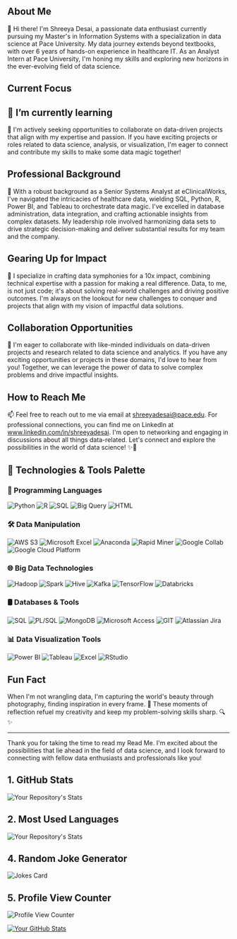 ## About Me
👋 Hi there! I'm Shreeya Desai, a passionate data enthusiast currently pursuing my Master's in Information Systems with a specialization in data science at Pace University. My data journey extends beyond textbooks, with over 6 years of hands-on experience in healthcare IT. As an Analyst Intern at Pace University, I'm honing my skills and exploring new horizons in the ever-evolving field of data science.

## Current Focus
## 🌱 I’m currently learning
👯 I'm actively seeking opportunities to collaborate on data-driven projects that align with my expertise and passion. If you have exciting projects or roles related to data science, analysis, or visualization, I'm eager to connect and contribute my skills to make some data magic together!

## Professional Background
💼 With a robust background as a Senior Systems Analyst at eClinicalWorks, I've navigated the intricacies of healthcare data, wielding SQL, Python, R, Power BI, and Tableau to orchestrate data magic. I've excelled in database administration, data integration, and crafting actionable insights from complex datasets. My leadership role involved harmonizing data sets to drive strategic decision-making and deliver substantial results for my team and the company.

## Gearing Up for Impact
🚀 I specialize in crafting data symphonies for a 10x impact, combining technical expertise with a passion for making a real difference. Data, to me, is not just code; it's about solving real-world challenges and driving positive outcomes. I'm always on the lookout for new challenges to conquer and projects that align with my vision of impactful data solutions.

## Collaboration Opportunities
👯 I'm eager to collaborate with like-minded individuals on data-driven projects and research related to data science and analytics. If you have any exciting opportunities or projects in these domains, I'd love to hear from you! Together, we can leverage the power of data to solve complex problems and drive impactful insights.

## How to Reach Me
📫 Feel free to reach out to me via email at shreeyadesai@pace.edu. For professional connections, you can find me on LinkedIn at www.linkedin.com/in/shreeyadesai. I'm open to networking and engaging in discussions about all things data-related. Let's connect and explore the possibilities in the world of data science! ✨🔗

## 🎨 Technologies & Tools Palette

### 🚀 Programming Languages
![Python](https://img.shields.io/badge/Python-%2314354C.svg?style=flat&logo=python&logoColor=white)
![R](https://img.shields.io/badge/R-%23276DC3.svg?style=flat&logo=r&logoColor=white)
![SQL](https://img.shields.io/badge/SQL-%2307405e.svg?style=flat&logo=postgresql&logoColor=white)
![Big Query](https://img.shields.io/badge/Big%20Query-%234ea94b.svg?style=flat&logo=google-cloud&logoColor=white)
![HTML](https://img.shields.io/badge/HTML-%23E34F26.svg?style=flat&logo=html5&logoColor=white)

### 🛠️ Data Manipulation
![AWS S3](https://img.shields.io/badge/AWS%20S3-%23232F3E.svg?style=flat&logo=amazon-s3&logoColor=white)
![Microsoft Excel](https://img.shields.io/badge/Microsoft%20Excel-%23156899.svg?style=flat&logo=microsoft-excel&logoColor=white)
![Anaconda](https://img.shields.io/badge/Anaconda-%233776AB.svg?style=flat&logo=anaconda&logoColor=white)
![Rapid Miner](https://img.shields.io/badge/Rapid%20Miner-%23006C67.svg?style=flat&logo=rapidminer&logoColor=white)
![Google Collab](https://img.shields.io/badge/Google%20Collab-%23F9AB00.svg?style=flat&logo=google-colab&logoColor=white)
![Google Cloud Platform](https://img.shields.io/badge/Google%20Cloud%20Platform-%234285F4.svg?style=flat&logo=google-cloud&logoColor=white)

### 🌐 Big Data Technologies
![Hadoop](https://img.shields.io/badge/Hadoop-%23E76F00.svg?style=flat&logo=apache-hadoop&logoColor=white)
![Spark](https://img.shields.io/badge/Spark-%23E25A1C.svg?style=flat&logo=apache-spark&logoColor=white)
![Hive](https://img.shields.io/badge/Hive-%23FDEE21.svg?style=flat&logo=apache-hive&logoColor=white)
![Kafka](https://img.shields.io/badge/Kafka-%23231F20.svg?style=flat&logo=apache-kafka&logoColor=white)
![TensorFlow](https://img.shields.io/badge/TensorFlow-%23FF6F00.svg?style=flat&logo=tensorflow&logoColor=white)
![Databricks](https://img.shields.io/badge/Databricks-%230770BF.svg?style=flat&logo=databricks&logoColor=white)

### 🛢️ Databases & Tools
![SQL](https://img.shields.io/badge/SQL-%2300758F.svg?style=flat&logo=oracle&logoColor=white)
![PL/SQL](https://img.shields.io/badge/PL%2FSQL-%23FF6F00.svg?style=flat&logo=oracle&logoColor=white)
![MongoDB](https://img.shields.io/badge/MongoDB-%234ea94b.svg?style=flat&logo=mongodb&logoColor=white)
![Microsoft Access](https://img.shields.io/badge/Microsoft%20Access-%230C82CC.svg?style=flat&logo=microsoft-access&logoColor=white)
![GIT](https://img.shields.io/badge/GIT-%23F05032.svg?style=flat&logo=git&logoColor=white)
![Atlassian Jira](https://img.shields.io/badge/Atlassian%20Jira-%230A0A0A.svg?style=flat&logo=jira&logoColor=white)

### 📊 Data Visualization Tools
![Power BI](https://img.shields.io/badge/Power%20BI-%230056D2.svg?style=flat&logo=powerbi&logoColor=white)
![Tableau](https://img.shields.io/badge/Tableau-%23E97627.svg?style=flat&logo=tableau&logoColor=white)
![Excel](https://img.shields.io/badge/Excel-%23156899.svg?style=flat&logo=microsoft-excel&logoColor=white)
![RStudio](https://img.shields.io/badge/RStudio-%23E25A1C.svg?style=flat&logo=rstudio&logoColor=white)

## Fun Fact
When I'm not wrangling data, I'm capturing the world's beauty through photography, finding inspiration in every frame. 📸 These moments of reflection refuel my creativity and keep my problem-solving skills sharp. 🔍✨

---

Thank you for taking the time to read my Read Me. I'm excited about the possibilities that lie ahead in the field of data science, and I look forward to connecting with fellow data enthusiasts and professionals like you!


## 1. GitHub Stats

![Your Repository's Stats](https://github-readme-stats.vercel.app/api?username=ShreeyaDesai&show_icons=true)

## 2. Most Used Languages

![Your Repository's Stats](https://github-readme-stats.vercel.app/api/top-langs/?username=ShreeyaDesai&theme=blue-green)

## 4. Random Joke Generator

![Jokes Card](https://readme-jokes.vercel.app/api)

## 5. Profile View Counter

![Profile View Counter](https://komarev.com/ghpvc/?username=ShreeyaDesai)

[![Your GitHub Stats](https://github-readme-stats.vercel.app/api?username=ShreeyaDesai&show_icons=true&theme=radical)](https://github.com/ShreeyaDesai)

